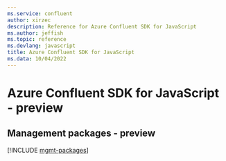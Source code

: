 ```yaml
---
ms.service: confluent
author: xirzec
description: Reference for Azure Confluent SDK for JavaScript
ms.author: jeffish
ms.topic: reference
ms.devlang: javascript
title: Azure Confluent SDK for JavaScript
ms.data: 10/04/2022
---
```

# Azure Confluent SDK for JavaScript - preview

## Management packages - preview
[!INCLUDE [mgmt-packages](confluent-mgmt-index.md)]